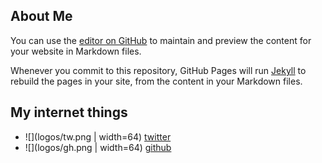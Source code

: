 ## About Me
You can use the [editor on GitHub](https://github.com/cmarcum/cmarcum.github.io/edit/main/index.md) to maintain and preview the content for your website in Markdown files.

Whenever you commit to this repository, GitHub Pages will run [Jekyll](https://jekyllrb.com/) to rebuild the pages in your site, from the content in your Markdown files.

## My internet things
- ![](logos/tw.png | width=64) [twitter](https://twitter.com/csmarcum)
- ![](logos/gh.png | width=64) [github](https://github.com/cmarcum)
